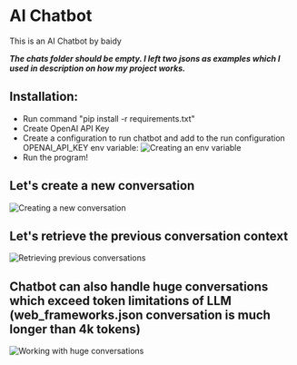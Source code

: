 # AI Chatbot

This is an AI Chatbot by baidy

___The chats folder should be empty. I left two jsons as examples which I used in description on how my project works.___

## Installation:
* Run command "pip install -r requirements.txt"
* Create OpenAI API Key
* Create a configuration to run chatbot and add to the run configuration OPENAI_API_KEY env variable:
![Creating an env variable](https://res.cloudinary.com/dbtmzypoa/image/upload/v1683846970/AI%20Chat%20screenshots/q8pr2fysdf1x8ed2qvba.png)
* Run the program!

## Let's create a new conversation
![Creating a new conversation](https://res.cloudinary.com/dbtmzypoa/image/upload/v1684146416/AI%20Chat%20screenshots/l0pobpzvkxcd7hqubay2.png)

## Let's retrieve the previous conversation context
![Retrieving previous conversations](https://res.cloudinary.com/dbtmzypoa/image/upload/v1684146416/AI%20Chat%20screenshots/h9wc2xxdihrhyisxibwu.png)

## Chatbot can also handle huge conversations which exceed token limitations of LLM (web_frameworks.json conversation is much longer than 4k tokens)
![Working with huge conversations](https://res.cloudinary.com/dbtmzypoa/image/upload/v1684147601/AI%20Chat%20screenshots/deph0q3yz84kts56kqai.png)
